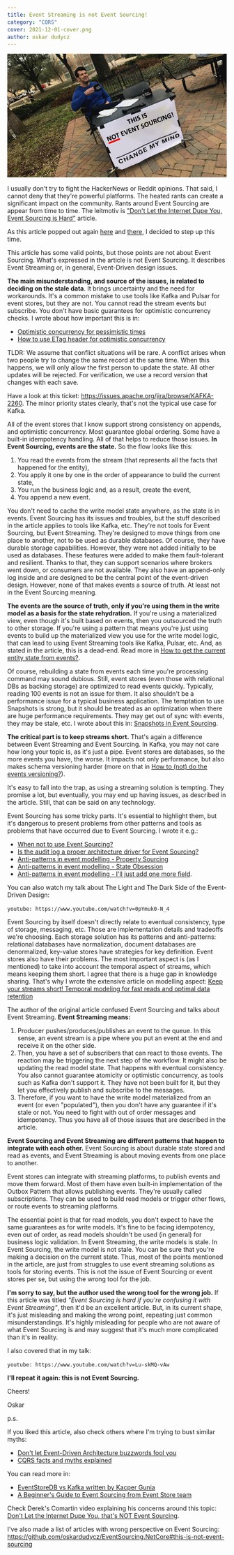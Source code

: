 ```yaml
---
title: Event Streaming is not Event Sourcing!
category: "CQRS"
cover: 2021-12-01-cover.png
author: oskar dudycz
---
```


![cover](2021-12-01-cover.png)

I usually don't try to fight the HackerNews or Reddit opinions. That said, I cannot deny that they're powerful platforms. The heated rants can create a significant impact on the community. Rants around Event Sourcing are appear from time to time. The leitmotiv is ["Don't Let the Internet Dupe You, Event Sourcing is Hard"](https://chriskiehl.com/article/event-sourcing-is-hard) article. 
 
As this article popped out again [here](https://news.ycombinator.com/item?id=29390483) and [there](https://www.reddit.com/r/programming/comments/r5p8qj/dont_let_the_internet_dupe_you_event_sourcing_is/), I decided to step up this time.
 
This article has some valid points, but those points are not about Event Sourcing. What's expressed in the article is not Event Sourcing. It describes Event Streaming or, in general, Event-Driven design issues. 
 
**The main misunderstanding, and source of the issues, is related to deciding on the stale data**. It brings uncertainty and the need for workarounds. It's a common mistake to use tools like Kafka and Pulsar for event stores, but they are not. You cannot read the stream events but subscribe. You don't have basic guarantees for optimistic concurrency checks. I wrote about how important this is in:
- [Optimistic concurrency for pessimistic times](/en/optimistic_concurrency_for_pessimistic_times/)
- [How to use ETag header for optimistic concurrency](/en/how_to_use_etag_header_for_optimistic_concurrency/)
 
TLDR: We assume that conflict situations will be rare. A conflict arises when two people try to change the same record at the same time. When this happens, we will only allow the first person to update the state. All other updates will be rejected. For verification, we use a record version that changes with each save.
 
Have a look at this ticket: https://issues.apache.org/jira/browse/KAFKA-2260. The minor priority states clearly, that's not the typical use case for Kafka.
 
All of the event stores that I know support strong consistency on appends, and optimistic concurrency. Most guarantee global ordering. Some have a built-in idempotency handling. All of that helps to reduce those issues. **In Event Sourcing, events are the state.** So the flow looks like this: 
1. You read the events from the stream (that represents all the facts that happened for the entity),
2. You apply it one by one in the order of appearance to build the current state,
3. You run the business logic and, as a result, create the event,
4. You append a new event.

You don't need to cache the write model state anywhere, as the state is in events. Event Sourcing has its issues and troubles, but the stuff described in the article applies to tools like Kafka, etc. They're not tools for Event Sourcing, but Event Streaming. They're designed to move things from one place to another, not to be used as durable databases. Of course, they have durable storage capabilities. However, they were not added initially to be used as databases. These features were added to make them fault-tolerant and resilient. Thanks to that, they can support scenarios where brokers went down, or consumers are not available. They also have an append-only log inside and are designed to be the central point of the event-driven design. However, none of that makes events a source of truth. At least not in the Event Sourcing meaning.

**The events are the source of truth, only if you're using them in the write model as a basis for the state rehydration.** If you're using a materialized view, even though it's built based on events, then you outsourced the truth to other storage. If you're using a pattern that means you're just using events to build up the materialized view you use for the write model logic, that can lead to using Event Streaming tools like Kafka, Pulsar, etc. And, as stated in the article, this is a dead-end. Read more in [How to get the current entity state from events?](/en/how_to_get_the_current_entity_state_in_event_sourcing/).

Of course, rebuilding a state from events each time you're processing command may sound dubious. Still, event stores (even those with relational DBs as backing storage) are optimized to read events quickly. Typically, reading 100 events is not an issue for them. It also shouldn't be a performance issue for a typical business application. The temptation to use Snapshots is strong, but it should be treated as an optimization when there are huge performance requirements. They may get out of sync with events, they may be stale, etc. I wrote about this in: [Snapshots in Event Sourcing](https://www.eventstore.com/blog/snapshots-in-event-sourcing). 

**The critical part is to keep streams short.** That's again a difference between Event Streaming and Event Sourcing. In Kafka, you may not care how long your topic is, as it's just a pipe. Event stores are databases, so the more events you have, the worse. It impacts not only performance, but also makes schema versioning harder (more on that in [How to (not) do the events versioning?](/en/how_to_do_event_versioning/)).

It's easy to fall into the trap, as using a streaming solution is tempting. They promise a lot, but eventually, you may end up having issues, as described in the article. Still, that can be said on any technology. 

Event Sourcing has some tricky parts. It's essential to highlight them, but it's dangerous to present problems from other patterns and tools as problems that have occurred due to Event Sourcing. I wrote it e.g.:
- [When not to use Event Sourcing?](/en/when_not_to_use_event_sourcing/)
- [Is the audit log a proper architecture driver for Event Sourcing?](/en/audit_log_event_sourcing/)
- [Anti-patterns in event modelling - Property Sourcing](/en/property-sourcing/)
- [Anti-patterns in event modelling - State Obsession](/en/state-obsession/)
- [Anti-patterns in event modelling - I'll just add one more field](/en/i_will_just_add_one_more_field/).

You can also watch my talk about The Light and The Dark Side of the Event-Driven Design:

`youtube: https://www.youtube.com/watch?v=0pYmuk0-N_4`

Event Sourcing by itself doesn't directly relate to eventual consistency, type of storage, messaging, etc. Those are implementation details and tradeoffs we're choosing. Each storage solution has its patterns and anti-patterns: relational databases have normalization, document databases are denormalized, key-value stores have strategies for key definition. Event stores also have their problems. The most important aspect is (as I mentioned) to take into account the temporal aspect of streams, which means keeping them short. I agree that there is a huge gap in knowledge sharing. That's why I wrote the extensive article on modelling aspect: [Keep your streams short! Temporal modeling for fast reads and optimal data retention](https://www.eventstore.com/blog/keep-your-streams-short-temporal-modelling-for-fast-reads-and-optimal-data-retention)

The author of the original article confused Event Sourcing and talks about Event Streaming. **Event Streaming means:**
1. Producer pushes/produces/publishes an event to the queue. In this sense, an event stream is a pipe where you put an event at the end and receive it on the other side.
2. Then, you have a set of subscribers that can react to those events. The reaction may be triggering the next step of the workflow. It might also be updating the read model state. That happens with eventual consistency. You also cannot guarantee atomicity or optimistic concurrency, as tools such as Kafka don't support it. They have not been built for it, but they let you effectively publish and subscribe to the messages.
3. Therefore, if you want to have the write model materialized from an event (or even "populated"), then you don't have any guarantee if it's stale or not. You need to fight with out of order messages and idempotency. Thus you have all of those issues that are described in the article.

**Event Sourcing and Event Streaming are different patterns that happen to integrate with each other.** Event Sourcing is about durable state stored and read as events, and Event Streaming is about moving events from one place to another.

Event stores can integrate with streaming platforms, to publish events and move them forward. Most of them have even built-in implementation of the Outbox Pattern that allows publishing events. They're usually called subscriptions. They can be used to build read models or trigger other flows, or route events to streaming platforms.

The essential point is that for read models, you don't expect to have the same guarantees as for write models. It's fine to be facing idempotency, even out of order, as read models shouldn't be used (in general) for business logic validation. In Event Streaming, the write  models is stale. In Event Sourcing, the write model is not stale. You can be sure that you're making a decision on the current state. Thus, most of the points mentioned in the article, are just from struggles to use event streaming solutions as tools for storing events. This is not the issue of Event Sourcing or event stores per se, but using the wrong tool for the job.

**I'm sorry to say, but the author used the wrong tool for the wrong job.** If this article was titled _"Event Sourcing is hard if you're confusing it with Event Streaming"_, then it'd be an excellent article. But, in its current shape, it's just misleading and making the wrong point, repeating just common misunderstandings. It's highly misleading for people who are not aware of what Event Sourcing is and may suggest that it's much more complicated than it's in reality.

I also covered that in my talk: 

`youtube: https://www.youtube.com/watch?v=Lu-skMQ-vAw`

**I'll repeat it again: this is not Event Sourcing.**

Cheers!

Oskar

p.s.

If you liked this article, also check others where I'm trying to bust similar myths:
- [Don't let Event-Driven Architecture buzzwords fool you](/en/dont_let_event_driven_architecture_buzzwords_fool_you/)
- [CQRS facts and myths explained](/en/cqrs_facts_and_myths_explained/)

You can read more in:
- [EventStoreDB vs Kafka written by Kacper Gunia](https://domaincentric.net/blog/eventstoredb-vs-kafka)
- [A Beginner's Guide to Event Sourcing from Event Store team](https://www.eventstore.com/event-sourcing)

Check Derek's Comartin video explaining his concerns around this topic: [Don't Let the Internet Dupe You, that's NOT Event Sourcing](https://www.youtube.com/watch?v=Y7ca1--EKsg).

I've also made a list of articles with wrong perspective on Event Sourcing: https://github.com/oskardudycz/EventSourcing.NetCore#this-is-not-event-sourcing
